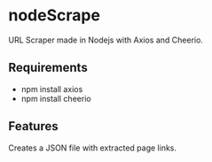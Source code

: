 # nodeScrape
URL Scraper made in Nodejs with Axios and Cheerio.

## Requirements
 + npm install axios
 + npm install cheerio

## Features
Creates a JSON file with extracted page links.
